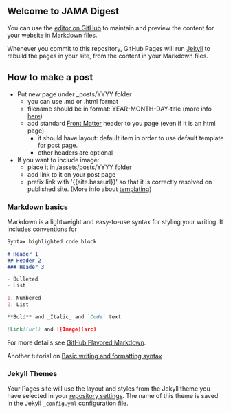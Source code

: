 ## Welcome to JAMA Digest

You can use the [editor on GitHub](https://github.com/JavaMahileu/digest/edit/master/README.md) to maintain and preview the content for your website in Markdown files.

Whenever you commit to this repository, GitHub Pages will run [Jekyll](https://jekyllrb.com/) to rebuild the pages in your site, from the content in your Markdown files.

## How to make a post

- Put new page under _posts/YYYY folder
  - you can use .md or .html format
  - filename should be in format: YEAR-MONTH-DAY-title (more info [here](https://jekyllrb.com/docs/posts/))
  - add standard [Front Matter](https://jekyllrb.com/docs/front-matter/) header to you page (even if it is an html page)
    - it should have layout: default item in order to use default template for post page.
    - other headers are optional
- If you want to include image:
  - place it in /assets/posts/YYYY folder
  - add link to it on your post page
  - prefix link with '{{site.baseurl}}' so that it is correctly resolved on published site. (More info about [templating](https://jekyllrb.com/docs/variables/))

### Markdown basics

Markdown is a lightweight and easy-to-use syntax for styling your writing. It includes conventions for

```markdown
Syntax highlighted code block

# Header 1
## Header 2
### Header 3

- Bulleted
- List

1. Numbered
2. List

**Bold** and _Italic_ and `Code` text

[Link](url) and ![Image](src)
```

For more details see [GitHub Flavored Markdown](https://guides.github.com/features/mastering-markdown/).

Another tutorial on [Basic writing and formatting syntax](https://help.github.com/en/github/writing-on-github/basic-writing-and-formatting-syntax)

### Jekyll Themes

Your Pages site will use the layout and styles from the Jekyll theme you have selected in your [repository settings](https://github.com/JavaMahileu/digest/settings). The name of this theme is saved in the Jekyll `_config.yml` configuration file.  



